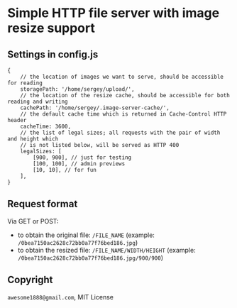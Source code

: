 # Simple HTTP file server with image resize support

## Settings in config.js
~~~~
{
    // the location of images we want to serve, should be accessible for reading
    storagePath: '/home/sergey/upload/',
    // the location of the resize cache, should be accessible for both reading and writing
    cachePath: '/home/sergey/.image-server-cache/',
    // the default cache time which is returned in Cache-Control HTTP header
    cacheTime: 3600,
    // the list of legal sizes; all requests with the pair of width and height which 
    // is not listed below, will be served as HTTP 400
    legalSizes: [
        [900, 900], // just for testing
        [100, 100], // admin previews
        [10, 10], // for fun
    ],
}
~~~~

## Request format

Via GET or POST:
* to obtain the original file: `/FILE_NAME` (example: `/0bea7150ac2628c72bb0a77f76bed186.jpg`)
* to obtain the resized file: `/FILE_NAME/WIDTH/HEIGHT` (example: `/0bea7150ac2628c72bb0a77f76bed186.jpg/900/900`)

## Copyright

`awesome1888@gmail.com`, MIT License
